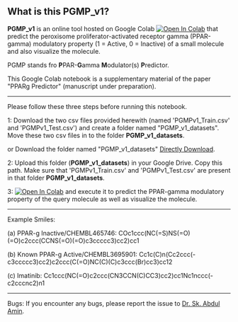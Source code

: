 ## What is this PGMP_v1?

**PGMP_v1** is an online tool hosted on Google Colab [![Open In Colab](https://colab.research.google.com/assets/colab-badge.svg)](https://colab.research.google.com/drive/1k-amPhU1Pft8WQn3eKGddSD32aqsOHBa#scrollTo=4SVqxdmO0MQM) that predict the peroxisome proliferator-activated receptor gamma (PPAR-gamma) modulatory property (1 = Active, 0 = Inactive) of a small molecule and also visualize the molecule.

PGMP stands fro **P**PAR-**G**amma **M**odulator(s) **P**redictor.

This Google Colab notebook is a supplementary material of the paper "PPARg Predictor" (manuscript under preparation).

---
Please follow these three steps before running this notebook.

1: Download the two csv files provided herewith (named 'PGMPv1_Train.csv' and 'PGMPv1_Test.csv') and create a folder named "PGMP_v1_datasets". Move these two csv files in to the folder **PGMP_v1_datasets**.

or Download the folder named "PGMP_v1_datasets" [Directly Download](https://drive.google.com/drive/folders/1jL34B1yuN6UlADfpmmMXDW7WFXBqlW6S?usp=sharing).

2: Upload this folder (**PGMP_v1_datasets**) in your Google Drive. Copy this path. Make sure that 'PGMPv1_Train.csv' and 'PGMPv1_Test.csv' are present in that folder **PGMP_v1_datasets**.

3: [![Open In Colab](https://colab.research.google.com/assets/colab-badge.svg)](https://colab.research.google.com/drive/1k-amPhU1Pft8WQn3eKGddSD32aqsOHBa#scrollTo=4SVqxdmO0MQM) and execute it to predict the PPAR-gamma modulatory property of the query molecule as well as visualize the molecule.

---
Example Smiles:

(a) PPAR-g Inactive/CHEMBL465746: COc1ccc(NC(=S)NS(=O)(=O)c2ccc(CCNS(=O)(=O)c3ccccc3)cc2)cc1

(b) Known PPAR-g Active/CHEMBL3695901: Cc1c(C)n(Cc2ccc(-c3ccccc3)cc2)c2ccc(C(=O)NC(C)(C)c3ccc(Br)cc3)cc12

(c) Imatinib: Cc1ccc(NC(=O)c2ccc(CN3CCN(C)CC3)cc2)cc1Nc1nccc(-c2cccnc2)n1

---
Bugs: If you encounter any bugs, please report the issue to [Dr. Sk. Abdul Amin](mailto:pharmacist.amin@gmail.com).
